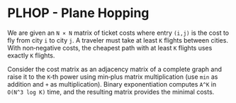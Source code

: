 # PLHOP - Plane Hopping

We are given an `N × N` matrix of ticket costs where entry `(i,j)` is the cost to fly from
city `i` to city `j`. A traveler must take at least `K` flights between cities. With
non‑negative costs, the cheapest path with at least `K` flights uses exactly `K` flights.

Consider the cost matrix as an adjacency matrix of a complete graph and raise it to the
`K`‑th power using min‑plus matrix multiplication (use `min` as addition and `+` as
multiplication). Binary exponentiation computes `A^K` in `O(N^3 log K)` time, and the
resulting matrix provides the minimal costs.
